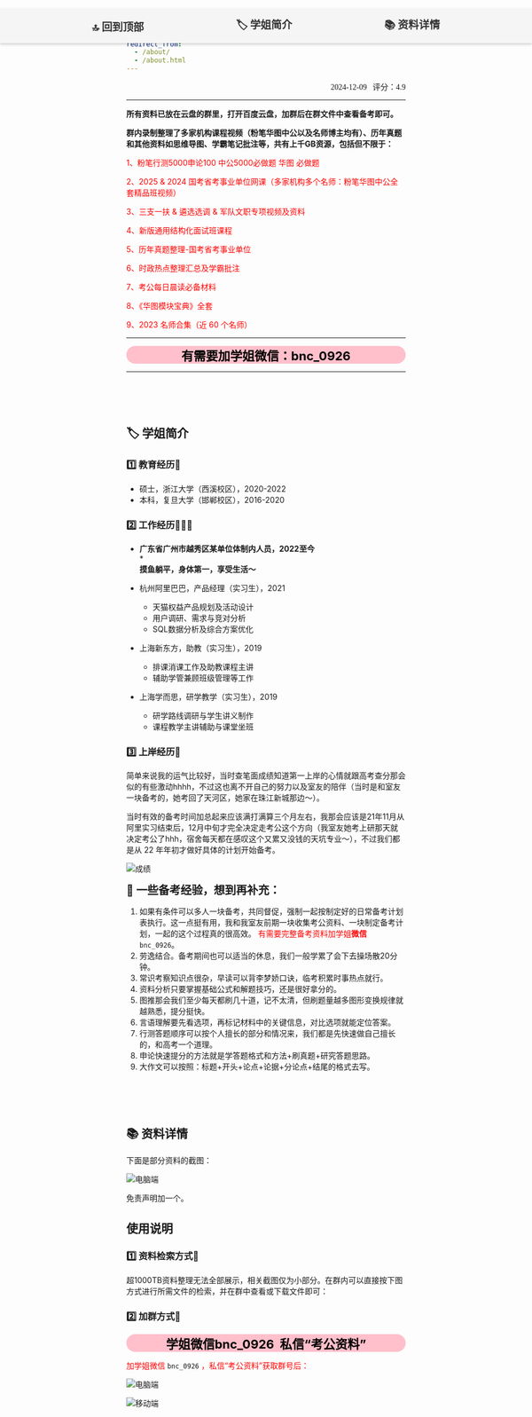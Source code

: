 ```yaml
---
permalink: /
title: "【考公资料汇总】(持续更新2028年)"
author_profile: true
redirect_from: 
  - /about/
  - /about.html
---
```


<!-- 浮动导航 -->
<div style="
  position: fixed; 
  top: 67px; 
  left: 0; 
  background-color: #f5f5f5; 
  width: 100%; 
  padding: 0px 0; 
  box-shadow: 0 2px 5px rgba(0,0,0,0.2); 
  display: flex; 
  justify-content: space-evenly; 
  align-items: center;" id="navbar">
  
  <a href="#Home" style="
    text-decoration: none; 
    font-weight: bold;
    font-size: 19px; 
    color: #333; 
    text-align: center; 
    flex: 1; 
    padding: 1px 0;" 
    onclick="setActive(this)">🔝 回到顶部</a>
  
  <a href="#about" style="
    text-decoration: none; 
    font-weight: bold;
    font-size: 19px; 
    color: #333; 
    text-align: center; 
    flex: 1; 
    padding: 1px 0;" 
    onclick="setActive(this)">🏷️ 学姐简介</a>
  
  <a href="#details" style="
    text-decoration: none; 
    font-weight: bold;
    font-size: 19px; 
    color: #333; 
    text-align: center; 
    flex: 1; 
    padding: 1px 0;" 
    onclick="setActive(this)">📚 资料详情</a>
</div>

<script>
  // 定义函数来设置点击后的激活样式
  function setActive(element) {
    // 获取导航栏内所有链接
    const links = document.querySelectorAll('#navbar a');
    // 遍历每个链接，移除激活样式
    links.forEach(link => {
      link.style.color = '#333'; // 恢复默认字体颜色
      link.style.backgroundColor = '#f5f5f5'; // 恢复默认背景颜色
    });
    // 设置当前点击链接的样式
    element.style.color = '#4472C4'; // 字体颜色变深蓝色
    element.style.backgroundColor = '#ddd'; // 背景颜色加深
  }
</script>

<div id="Home" style="text-align: right; font-family: 'SimHei', 'Times New Roman', Times, serif; font-size: 14px;">
  2024-12-09&nbsp;&nbsp;&nbsp;评分：4.9
</div>

------

<b>所有资料已放在云盘的群里，打开百度云盘，加群后在群文件中查看备考即可。</b>

<b>群内录制整理了多家机构课程视频（粉笔华图中公以及名师博主均有）、历年真题和其他资料如思维导图、学霸笔记批注等，共有上千GB资源，包括但不限于：</b>

<span style="color: red;">1、粉笔行测5000申论100 中公5000必做题 华图 必做题</span>

<span style="color: red;">2、2025 & 2024 国考省考事业单位网课（多家机构多个名师：粉笔华图中公全套精品班视频）</span>

<span style="color: red;">3、三支一扶 & 遴选选调 & 军队文职专项视频及资料</span>

<span style="color: red;">4、新版通用结构化面试班课程</span>

<span style="color: red;">5、历年真题整理-国考省考事业单位</span>

<span style="color: red;">6、时政热点整理汇总及学霸批注</span>

<span style="color: red;">7、考公每日晨读必备材料</span>

<span style="color: red;">8、《华图模块宝典》全套</span>

<span style="color: red;">9、2023 名师合集（近 60 个名师）</span>

------

<div style="text-align: center; font-size: 22px; background-color: #FFC0CB; color: black; font-weight: bold; border-radius: 24px;">
有需要加学姐微信：bnc_0926
</div>

------

<!-- 🏷️ 学姐简介 -->

<div id="about"> &nbsp </div>
<div> &nbsp </div>
<div> &nbsp </div>
<h2>🏷️ 学姐简介</h2>

<h3>1️⃣ 教育经历🏫</h3>

* 硕士，浙江大学（西溪校区），2020-2022
* 本科，复旦大学（邯郸校区），2016-2020

<h3>2️⃣ 工作经历👩🏻‍💻</h3>

* <div style="font-weight: bold">广东省广州市越秀区某单位体制内人员，2022至今</div>
  * <div style="font-weight: bold">摸鱼躺平，身体第一，享受生活～</div>


* 杭州阿里巴巴，产品经理（实习生），2021
  * 天猫权益产品规划及活动设计
  * 用户调研、需求与竞对分析
  * SQL数据分析及综合方案优化

* 上海新东方，助教（实习生），2019
  * 排课消课工作及助教课程主讲
  * 辅助学管兼顾班级管理等工作

* 上海学而思，研学教学（实习生），2019
  * 研学路线调研与学生讲义制作
  * 课程教学主讲辅助与课堂坐班
 
<h3>3️⃣ 上岸经历💯</h3>

简单来说我的运气比较好，当时查笔面成绩知道第一上岸的心情就跟高考查分那会似的有些激动hhhh，不过这也离不开自己的努力以及室友的陪伴（当时是和室友一块备考的，她考回了天河区，她家在珠江新城那边～）。

当时有效的备考时间加总起来应该满打满算三个月左右，我那会应该是21年11月从阿里实习结束后，12月中旬才完全决定走考公这个方向（我室友她考上研那天就决定考公了hhh，宿舍每天都在感叹这个又累又没钱的天坑专业～），不过我们都是从 22 年年初才做好具体的计划开始备考。

![成绩](https://knowledgestorevip.github.io/GkStoreVIP.github.io/images/GkScore.png)


<div style="font-size: 20px; font-weight: bold">
📝 一些备考经验，想到再补充：
</div>

1. 如果有条件可以多人一块备考，共同督促，强制一起按制定好的日常备考计划表执行。这一点挺有用，我和我室友前期一块收集考公资料、一块制定备考计划，一起的这个过程真的很高效。    <span style = "color: red"> 有需要完整备考资料加学姐<span style = "font-weight: bold">微信</span> </span> `bnc_0926`。
2. 劳逸结合。备考期间也可以适当的休息，我们一般学累了会下去操场散20分钟。
3. 常识考察知识点很杂，早读可以背李梦娇口诀，临考积累时事热点就行。
4. 资料分析只要掌握基础公式和解题技巧，还是很好拿分的。
5. 图推那会我们至少每天都刷几十道，记不太清，但刷题量越多图形变换规律就越熟悉，提分挺快。
6. 言语理解要先看选项，再标记材料中的关键信息，对比选项就能定位答案。
7. 行测答题顺序可以按个人擅长的部分和情况来，我们都是先快速做自己擅长的，和高考一个道理。
8. 申论快速提分的方法就是学答题格式和方法+刷真题+研究答题思路。
9. 大作文可以按照：标题+开头+论点+论据+分论点+结尾的格式去写。



<!-- 📚 资料详情 -->

<div id="details"> &nbsp </div>
<div> &nbsp </div>
<div> &nbsp </div>
<h2>📚 资料详情</h2>

下面是部分资料的截图：

![电脑端](https://knowledgestorevip.github.io/GkStoreVIP.github.io/images/GkScore.png)

免责声明加一个。



<div id="instruct">
  <h2>使用说明</h2>
</div>

<h3>1️⃣ 资料检索方式🔎</h3>

超1000TB资料整理无法全部展示，相关截图仅为小部分。在群内可以直接按下图方式进行所需文件的检索，并在群中查看或下载文件即可：

<h3>2️⃣ 加群方式👥</h3>

<div style="text-align: center; font-size: 22px; background-color: #FFC0CB; color: black; font-weight: bold; border-radius: 24px;">
学姐微信bnc_0926&nbsp;&nbsp;私信“考公资料”
</div>

<span style="color: red;">加学姐微信</span>   `bnc_0926`   <span style="color: red;">，私信“考公资料”获取群号后：</span>

![电脑端](https://knowledgestorevip.github.io/GkStoreVIP.github.io/images/GkScore.png)

![移动端](https://knowledgestorevip.github.io/GkStoreVIP.github.io/images/GkScore.png)




